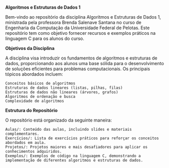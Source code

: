 **Algoritmos e Estruturas de Dados 1**

Bem-vindo ao repositório da disciplina Algoritmos e Estruturas de Dados 1, ministrada pela professora Brenda Salenave Santana no curso de Engenharia da Computação da Universidade Federal de Pelotas. Este repositório tem como objetivo fornecer recursos e exemplos práticos na linguagem C para os alunos do curso.

**Objetivos da Disciplina**

A disciplina visa introduzir os fundamentos de algoritmos e estruturas de dados, proporcionando aos alunos uma base sólida para o desenvolvimento de soluções eficientes para problemas computacionais. Os principais tópicos abordados incluem:

    Conceitos básicos de algoritmos
    Estruturas de dados lineares (listas, pilhas, filas)
    Estruturas de dados não lineares (árvores, grafos)
    Algoritmos de ordenação e busca
    Complexidade de algoritmos

**Estrutura do Repositório**

O repositório está organizado da seguinte maneira:

    Aulas/: Conteúdo das aulas, incluindo slides e materiais complementares.
    Exercícios/: Lista de exercícios práticos para reforçar os conceitos abordados em aula.
    Projetos/: Projetos maiores e mais desafiadores para aplicar os conhecimentos adquiridos.
    Exemplos/: Exemplos de código na linguagem C, demonstrando a implementação de diferentes algoritmos e estruturas de dados.
